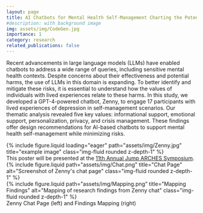 ```yaml
---
layout: page
title: AI Chatbots for Mental Health Self-Management Charting the Potential Harms of LLMs through Values of People with Lived Experiences
#description: with background image
img: assets/img/CodeGen.jpg
importance: 1
category: research
related_publications: false
---
```


Recent advancements in large language models (LLMs) have enabled chatbots to address a wide range of queries, including sensitive mental health contexts. Despite concerns about their effectiveness and potential harms, the use of LLMs in this domain is expanding. To better identify and mitigate these risks, it is essential to understand how the values of individuals with lived experiences relate to these harms. In this study, we developed a GPT-4-powered chatbot, Zenny, to engage 17 participants with lived experiences of depression in self-management scenarios. Our thematic analysis revealed five key values: informational support, emotional support, personalization, privacy, and crisis management. These findings offer design recommendations for AI-based chatbots to support mental health self-management while minimizing risks.



<div class="row">
    <div class="col-sm mt-3 mt-md-0">
        {% include figure.liquid loading="eager" path="assets/img/Zenny.jpg" title="example image" class="img-fluid rounded z-depth-1" %}
    </div>
</div>
<div class="caption">
    This poster will be presented at the <a href="https://calendars.illinois.edu/detail/7?eventId=33494779">11th Annual Jump ARCHES Symposium</a>.
</div>




<div class="row justify-content-center">
  <!-- First Image: Full-width on small screens, half-width on larger screens -->
  <div class="col-12 col-md-6 mt-3">
    {% include figure.liquid path="assets/img/Chat.png" title="Chat Page" alt="Screenshot of Zenny's chat page" class="img-fluid rounded z-depth-1" %}
  </div>
  <!-- Second Image: Half-width on larger screens -->
  <div class="col-12 col-md-6 mt-3">
    {% include figure.liquid path="assets/img/Mapping.png" title="Mapping Findings" alt="Mapping of research findings from Zenny chat" class="img-fluid rounded z-depth-1" %}
  </div>
</div>

<div class="caption">
    Zenny Chat Page (left) and Findings Mapping (right)
</div>

